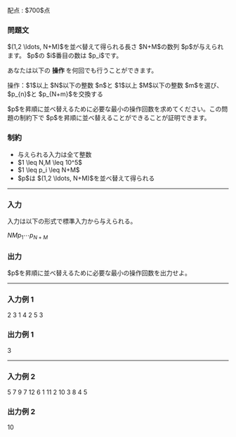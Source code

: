 
<div>

<span>

<span>

<p>
配点 : $700$点
</p>

<div>

<section>

### **問題文**

<p>
$(1,2 \ldots, N+M)$を並べ替えて得られる長さ $N+M$の数列 $p$が与えられます。
$p$の $i$番目の数は $p_i$です。
</p>

<p>
あなたは以下の 
<strong>
操作
</strong>
を何回でも行うことができます。
</p>

<p>
操作：$1$以上 $N$以下の整数 $n$と $1$以上 $M$以下の整数 $m$を選び、$p_{n}$と $p_{N+m}$を交換する
</p>

<p>
$p$を昇順に並べ替えるために必要な最小の操作回数を求めてください。この問題の制約下で $p$を昇順に並べ替えることができることが証明できます。
</p>

</section>

</div>

<div>

<section>

### **制約**

<ul>

<li>
与えられる入力は全て整数
</li>

<li>
$1 \leq N,M \leq 10^5$
</li>

<li>
$1 \leq p_i \leq N+M$
</li>

<li>
$p$は $(1,2 \ldots, N+M)$を並べ替えて得られる
</li>

</ul>

</section>

</div>

---

<div>

<div>

<section>

### **入力**

<p>
入力は以下の形式で標準入力から与えられる。
</p>

<div>

$N$$M$$p_{1}$$\cdots$$p_{N+M}$
</div>

</section>

</div>

<div>

<section>

### **出力**

<p>
$p$を昇順に並べ替えるために必要な最小の操作回数を出力せよ。
</p>

</section>

</div>

</div>

---

<div>

<section>

### **入力例 1**

<div>

2 3
1 4 2 5 3

</div>

</section>

</div>

<div>

<section>

### **出力例 1**

<div>

3

</div>

</section>

</div>

---

<div>

<section>

### **入力例 2**

<div>

5 7
9 7 12 6 1 11 2 10 3 8 4 5

</div>

</section>

</div>

<div>

<section>

### **出力例 2**

<div>

10

</div>

</section>

</div>

</span>

</span>

</div>
